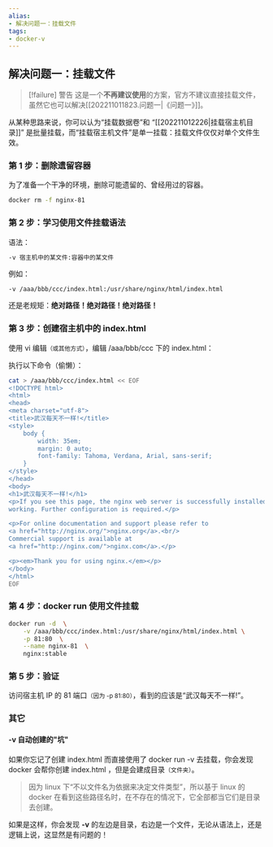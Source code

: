 ```yaml
---
alias:
- 解决问题一：挂载文件
tags:
- docker-v 
---
```


## 解决问题一：挂载文件

> [!failure] 警告
> 这是一个**不再建议使用**的方案，官方不建议直接挂载文件，虽然它也可以解决[[202211011823.问题一|《问题一》]]。

从某种思路来说，你可以认为“挂载数据卷”和 “[[202211012226|挂载宿主机目录]]” 是批量挂载，而“挂载宿主机文件”是单一挂载：挂载文件仅仅对单个文件生效。


### 第 1 步：删除遗留容器

为了准备一个干净的环境，删除可能遗留的、曾经用过的容器。

```bash
docker rm -f nginx-81
```

### 第 2 步：学习使用文件挂载语法

语法：

```sh
-v 宿主机中的某文件:容器中的某文件
```

例如：

```
-v /aaa/bbb/ccc/index.html:/usr/share/nginx/html/index.html
```

还是老规矩：**绝对路径！绝对路径！绝对路径！**

### 第 3 步：创建宿主机中的 index.html

使用 vi 编辑<small>（或其他方式）</small>，编辑 /aaa/bbb/ccc 下的 index.html：

执行以下命令（偷懒）：

```bash
cat > /aaa/bbb/ccc/index.html << EOF
<!DOCTYPE html>
<html>
<head>
<meta charset="utf-8">
<title>武汉每天不一样!</title>
<style>
    body {
        width: 35em;
        margin: 0 auto;
        font-family: Tahoma, Verdana, Arial, sans-serif;
    }
</style>
</head>
<body>
<h1>武汉每天不一样!</h1>
<p>If you see this page, the nginx web server is successfully installed and
working. Further configuration is required.</p>

<p>For online documentation and support please refer to
<a href="http://nginx.org/">nginx.org</a>.<br/>
Commercial support is available at
<a href="http://nginx.com/">nginx.com</a>.</p>

<p><em>Thank you for using nginx.</em></p>
</body>
</html>
EOF
```


### 第 4 步：docker run 使用文件挂载

```bash
docker run -d  \
    -v /aaa/bbb/ccc/index.html:/usr/share/nginx/html/index.html \
    -p 81:80  \
    --name nginx-81  \
    nginx:stable
```


### 第 5 步：验证

访问宿主机 IP 的 81 端口<small>（因为 -p 81:80）</small>，看到的应该是“武汉每天不一样!”。


### 其它

#### -v 自动创建的"坑"

如果你忘记了创建 index.html 而直接使用了 docker run -v 去挂载，你会发现 docker 会帮你创建 index.html ，但是会建成目录<small>（文件夹）</small>。

> 因为 linux 下“不以文件名为依据来决定文件类型”，所以基于 linux 的 docker 在看到这些路径名时，在不存在的情况下，它全部都当它们是目录去创建。

如果是这样，你会发现 **-v** 的左边是目录，右边是一个文件，无论从语法上，还是逻辑上说，这显然是有问题的！


